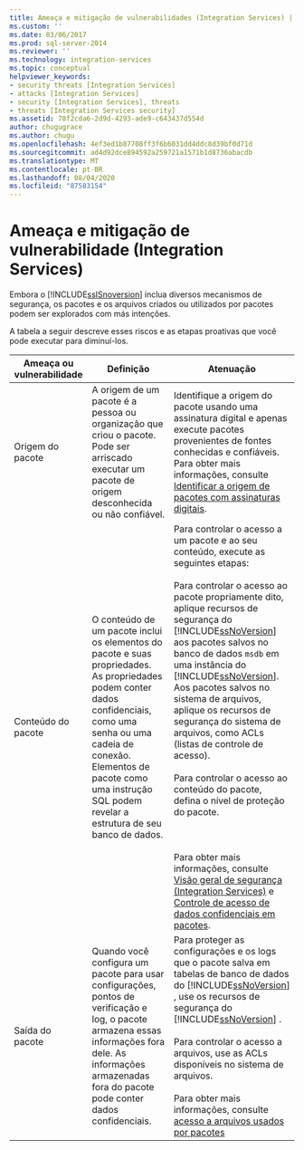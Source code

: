 ```yaml
---
title: Ameaça e mitigação de vulnerabilidades (Integration Services) | Microsoft Docs
ms.custom: ''
ms.date: 03/06/2017
ms.prod: sql-server-2014
ms.reviewer: ''
ms.technology: integration-services
ms.topic: conceptual
helpviewer_keywords:
- security threats [Integration Services]
- attacks [Integration Services]
- security [Integration Services], threats
- threats [Integration Services security]
ms.assetid: 78f2cda6-2d9d-4293-ade9-c643437d554d
author: chugugrace
ms.author: chugu
ms.openlocfilehash: 4ef3ed1b87708ff3f6b6031dd4ddc8d39bf0d71d
ms.sourcegitcommit: ad4d92dce894592a259721a1571b1d8736abacdb
ms.translationtype: MT
ms.contentlocale: pt-BR
ms.lasthandoff: 08/04/2020
ms.locfileid: "87583154"
---
```

# <a name="threat-and-vulnerability-mitigation-integration-services"></a>Ameaça e mitigação de vulnerabilidade (Integration Services)
  Embora o [!INCLUDE[ssISnoversion](../includes/ssisnoversion-md.md)] inclua diversos mecanismos de segurança, os pacotes e os arquivos criados ou utilizados por pacotes podem ser explorados com más intenções.  
  
 A tabela a seguir descreve esses riscos e as etapas proativas que você pode executar para diminuí-los.  
  
|Ameaça ou vulnerabilidade|Definição|Atenuação|  
|-----------------------------|----------------|----------------|  
|Origem do pacote|A origem de um pacote é a pessoa ou organização que criou o pacote. Pode ser arriscado executar um pacote de origem desconhecida ou não confiável.|Identifique a origem do pacote usando uma assinatura digital e apenas execute pacotes provenientes de fontes conhecidas e confiáveis. Para obter mais informações, consulte [Identificar a origem de pacotes com assinaturas digitais](security/identify-the-source-of-packages-with-digital-signatures.md).|  
|Conteúdo do pacote|O conteúdo de um pacote inclui os elementos do pacote e suas propriedades. As propriedades podem conter dados confidenciais, como uma senha ou uma cadeia de conexão. Elementos de pacote como uma instrução SQL podem revelar a estrutura de seu banco de dados.|Para controlar o acesso a um pacote e ao seu conteúdo, execute as seguintes etapas:<br /><br /> Para controlar o acesso ao pacote propriamente dito, aplique recursos de segurança do [!INCLUDE[ssNoVersion](../includes/ssnoversion-md.md)] aos pacotes salvos no banco de dados `msdb` em uma instância do [!INCLUDE[ssNoVersion](../includes/ssnoversion-md.md)]. Aos pacotes salvos no sistema de arquivos, aplique os recursos de segurança do sistema de arquivos, como ACLs (listas de controle de acesso).<br /><br /> Para controlar o acesso ao conteúdo do pacote, defina o nível de proteção do pacote.<br /><br /> <br /><br /> Para obter mais informações, consulte [Visão geral de segurança &#40;Integration Services&#41;](security/security-overview-integration-services.md) e [Controle de acesso de dados confidenciais em pacotes](security/access-control-for-sensitive-data-in-packages.md).|  
|Saída do pacote|Quando você configura um pacote para usar configurações, pontos de verificação e log, o pacote armazena essas informações fora dele. As informações armazenadas fora do pacote pode conter dados confidenciais.|Para proteger as configurações e os logs que o pacote salva em tabelas de banco de dados do [!INCLUDE[ssNoVersion](../includes/ssnoversion-md.md)] , use os recursos de segurança do [!INCLUDE[ssNoVersion](../includes/ssnoversion-md.md)] .<br /><br /> Para controlar o acesso a arquivos, use as ACLs disponíveis no sistema de arquivos.<br /><br /> Para obter mais informações, consulte [acesso a arquivos usados por pacotes](../../2014/integration-services/access-to-files-used-by-packages.md)|  
  
  
